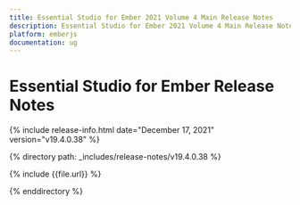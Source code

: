 ```yaml
---
title: Essential Studio for Ember 2021 Volume 4 Main Release Notes  
description: Essential Studio for Ember 2021 Volume 4 Main Release Notes  
platform: emberjs
documentation: ug
---
```


# Essential Studio for Ember  Release Notes  

{% include release-info.html date="December 17, 2021"  version="v19.4.0.38" %} 


{% directory path: _includes/release-notes/v19.4.0.38 %}

{% include {{file.url}} %}

{% enddirectory %}